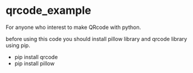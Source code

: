 # qrcode_example
For anyone who interest to make QRcode with python.

before using this code you should install pillow library and qrcode library using pip.

- pip install qrcode
- pip install pillow
